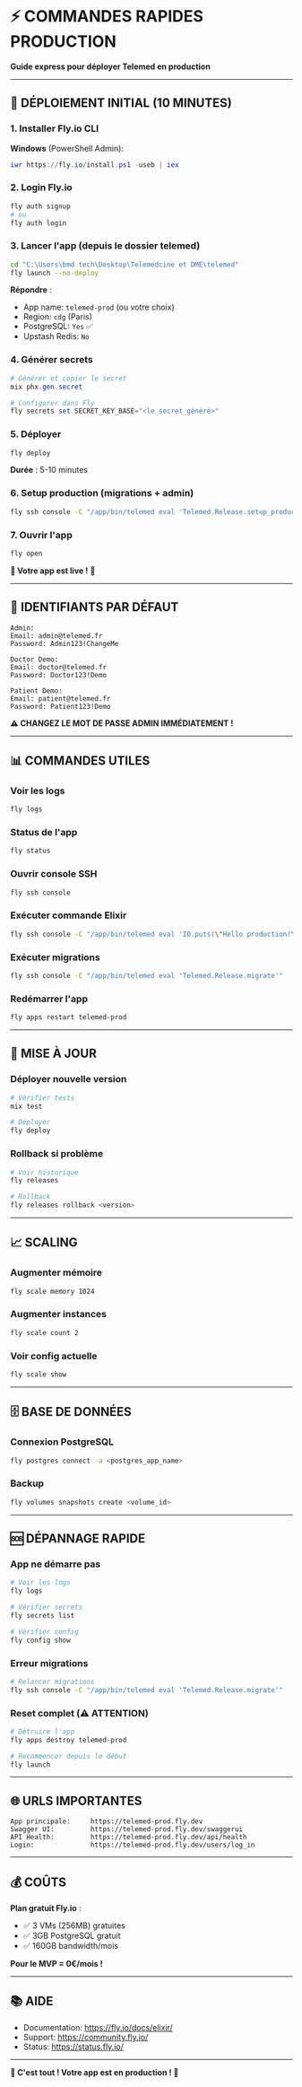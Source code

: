 # ⚡ COMMANDES RAPIDES PRODUCTION

**Guide express pour déployer Telemed en production**

---

## 🚀 DÉPLOIEMENT INITIAL (10 MINUTES)

### 1. Installer Fly.io CLI

**Windows** (PowerShell Admin):
```powershell
iwr https://fly.io/install.ps1 -useb | iex
```

### 2. Login Fly.io

```bash
fly auth signup
# ou
fly auth login
```

### 3. Lancer l'app (depuis le dossier telemed)

```bash
cd "C:\Users\bmd tech\Desktop\Telemedcine et DME\telemed"
fly launch --no-deploy
```

**Répondre** :
- App name: `telemed-prod` (ou votre choix)
- Region: `cdg` (Paris)
- PostgreSQL: `Yes` ✅
- Upstash Redis: `No`

### 4. Générer secrets

```powershell
# Générer et copier le secret
mix phx.gen.secret

# Configurer dans Fly
fly secrets set SECRET_KEY_BASE="<le_secret_généré>"
```

### 5. Déployer

```bash
fly deploy
```

**Durée** : 5-10 minutes

### 6. Setup production (migrations + admin)

```bash
fly ssh console -C "/app/bin/telemed eval 'Telemed.Release.setup_production'"
```

### 7. Ouvrir l'app

```bash
fly open
```

**🎉 Votre app est live !** 🎉

---

## 🔑 IDENTIFIANTS PAR DÉFAUT

```
Admin:
Email: admin@telemed.fr
Password: Admin123!ChangeMe

Doctor Demo:
Email: doctor@telemed.fr
Password: Doctor123!Demo

Patient Demo:
Email: patient@telemed.fr
Password: Patient123!Demo
```

**⚠️ CHANGEZ LE MOT DE PASSE ADMIN IMMÉDIATEMENT !**

---

## 📊 COMMANDES UTILES

### Voir les logs
```bash
fly logs
```

### Status de l'app
```bash
fly status
```

### Ouvrir console SSH
```bash
fly ssh console
```

### Exécuter commande Elixir
```bash
fly ssh console -C "/app/bin/telemed eval 'IO.puts(\"Hello production!\")'"
```

### Exécuter migrations
```bash
fly ssh console -C "/app/bin/telemed eval 'Telemed.Release.migrate'"
```

### Redémarrer l'app
```bash
fly apps restart telemed-prod
```

---

## 🔄 MISE À JOUR

### Déployer nouvelle version

```bash
# Vérifier tests
mix test

# Déployer
fly deploy
```

### Rollback si problème

```bash
# Voir historique
fly releases

# Rollback
fly releases rollback <version>
```

---

## 📈 SCALING

### Augmenter mémoire
```bash
fly scale memory 1024
```

### Augmenter instances
```bash
fly scale count 2
```

### Voir config actuelle
```bash
fly scale show
```

---

## 🗄️ BASE DE DONNÉES

### Connexion PostgreSQL
```bash
fly postgres connect -a <postgres_app_name>
```

### Backup
```bash
fly volumes snapshots create <volume_id>
```

---

## 🆘 DÉPANNAGE RAPIDE

### App ne démarre pas

```bash
# Voir les logs
fly logs

# Vérifier secrets
fly secrets list

# Vérifier config
fly config show
```

### Erreur migrations

```bash
# Relancer migrations
fly ssh console -C "/app/bin/telemed eval 'Telemed.Release.migrate'"
```

### Reset complet (⚠️ ATTENTION)

```bash
# Détruire l'app
fly apps destroy telemed-prod

# Recommencer depuis le début
fly launch
```

---

## 🌐 URLS IMPORTANTES

```
App principale:     https://telemed-prod.fly.dev
Swagger UI:         https://telemed-prod.fly.dev/swaggerui
API Health:         https://telemed-prod.fly.dev/api/health
Login:              https://telemed-prod.fly.dev/users/log_in
```

---

## 💰 COÛTS

**Plan gratuit Fly.io** :
- ✅ 3 VMs (256MB) gratuites
- ✅ 3GB PostgreSQL gratuit
- ✅ 160GB bandwidth/mois

**Pour le MVP = 0€/mois !**

---

## 📚 AIDE

- Documentation: https://fly.io/docs/elixir/
- Support: https://community.fly.io/
- Status: https://status.fly.io/

---

**🚀 C'est tout ! Votre app est en production ! 🚀**

